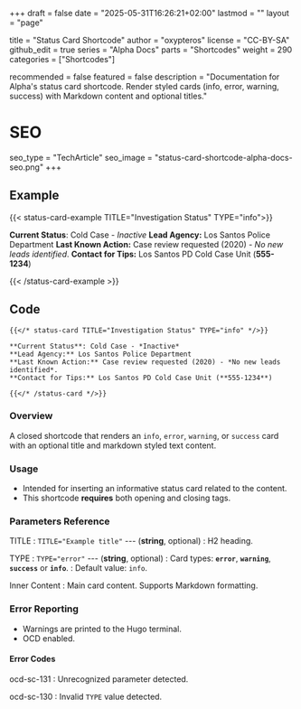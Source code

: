 +++
draft = false
date = "2025-05-31T16:26:21+02:00"
lastmod = ""
layout = "page"

title = "Status Card Shortcode"
author = "oxypteros"
license = "CC-BY-SA"
github_edit = true
series = "Alpha Docs"
  parts = "Shortcodes"
  weight = 290
categories = ["Shortcodes"]

recommended = false
featured = false
description = "Documentation for Alpha's status card shortcode. Render styled cards (info, error, warning, success) with Markdown content and optional titles."
# SEO
seo_type = "TechArticle"
seo_image = "status-card-shortcode-alpha-docs-seo.png"
+++
## Example

{{< status-card-example TITLE="Investigation Status" TYPE="info">}}

**Current Status**: Cold Case - *Inactive*
**Lead Agency:** Los Santos Police Department
**Last Known Action:** Case review requested (2020) - *No new leads identified*.
**Contact for Tips:** Los Santos PD Cold Case Unit (**555-1234**)

{{< /status-card-example >}}

## Code
``` go-html-template
{{</* status-card TITLE="Investigation Status" TYPE="info" */>}}

**Current Status**: Cold Case - *Inactive*
**Lead Agency:** Los Santos Police Department
**Last Known Action:** Case review requested (2020) - *No new leads identified*.
**Contact for Tips:** Los Santos PD Cold Case Unit (**555-1234**)

{{</* /status-card */>}}
```
### Overview
A closed shortcode that renders an `info`, `error`, `warning`, or `success` card with an optional title and markdown styled text content.

### Usage
- Intended for inserting an informative status card related to the content.
- This shortcode **requires** both opening and closing tags.

### Parameters Reference
TITLE 
: `TITLE="Example title"` --- (**string**, optional) 
: H2 heading. 

TYPE
: `TYPE="error"` --- (**string**, optional) 
: Card types: **`error`**, **`warning`**, **`success`** or **`info`**. 
: Default value: `info`.

Inner Content 
: Main card content. Supports Markdown formatting. 

### Error Reporting
- Warnings are printed to the Hugo terminal.
- OCD enabled.

#### Error Codes
ocd-sc-131
: Unrecognized parameter detected.

ocd-sc-130
: Invalid `TYPE` value detected.
